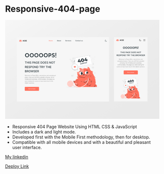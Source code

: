 # Responsive-404-page
![preview img](/Preview.png)

- Responsive 404 Page Website Using HTML CSS & JavaScript
- Includes a dark and light mode.
- Developed first with the Mobile First methodology, then for desktop.
- Compatible with all mobile devices and with a beautiful and pleasant user interface.

[My linkedin](https://www.linkedin.com/in/lucas-matias-ui-matias-120ab6231/)

[Deploy Link](https://404-page-matias.netlify.app/)
